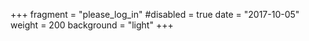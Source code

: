 +++
fragment = "please_log_in"
#disabled = true
date = "2017-10-05"
weight = 200
background = "light"
+++
